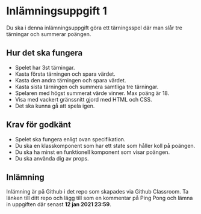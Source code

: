 # Inlämningsuppgift 1

Du ska i denna inlämningsuppgift göra ett tärningsspel där man slår tre tärningar och summerar poängen.

## Hur det ska fungera
* Spelet har 3st tärningar.
* Kasta första tärningen och spara värdet.
* Kasta den andra tärningen och spara värdet.
* Kasta sista tärningen och summera samtliga tre tärningar.
* Spelaren med högst summerat värde vinner. Max poäng är 18.
* Visa med vackert gränssnitt gjord med HTML och CSS.
* Det ska kunna gå att spela igen.

## Krav för godkänt

* Spelet ska fungera enligt ovan specifikation.
* Du ska en klasskomponent som har ett state som håller koll på poängen.
* Du ska ha minst en funktionell komponent som visar poängen.
* Du ska använda dig av props.

## Inlämning

Inlämning är på Github i det repo som skapades via Github Classroom. Ta länken till ditt repo och
lägg till som en kommentar på Ping Pong och lämna in uppgiften där senast **12 jan 2021 23:59**.
